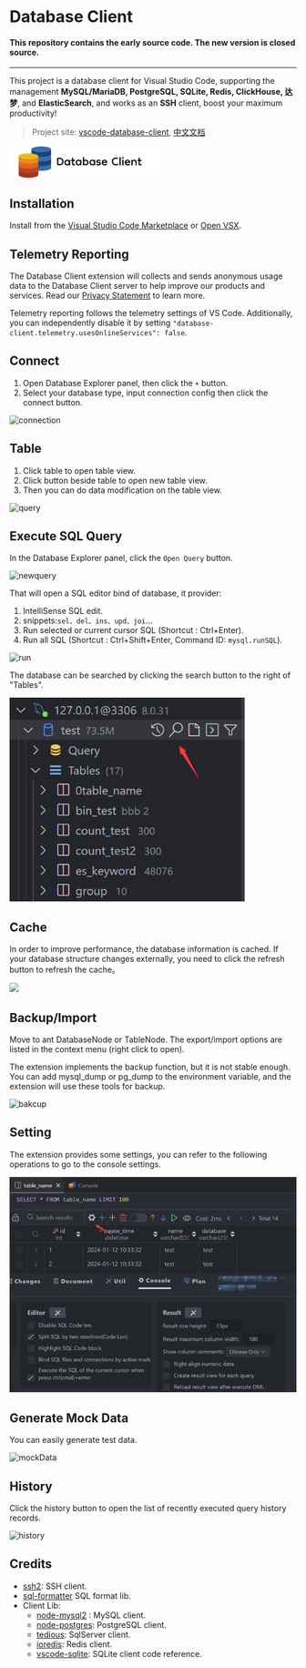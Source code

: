 
# Database Client

#### This repository contains the early source code. The new version is closed source.

---

This project is a database client for Visual Studio Code, supporting the management **MySQL/MariaDB, PostgreSQL, SQLite, Redis, ClickHouse, 达梦**, and **ElasticSearch**, and works as an **SSH** client, boost your maximum productivity!

> Project site: [vscode-database-client](https://github.com/cweijan/vscode-database-client), [中文文档](README_CN.md)

[![Logo](./public/logo_dark.png)](https://database-client.com)

## Installation

Install from the [Visual Studio Code Marketplace](https://marketplace.visualstudio.com/items?itemName=cweijan.vscode-mysql-client2) or [Open VSX](https://open-vsx.org/extension/cweijan/vscode-mysql-client2).

## Telemetry Reporting

The Database Client extension will collects and sends anonymous usage data to the Database Client server to help improve our products and services. Read our [Privacy Statement](https://database-client.com/#/privacyPolicy) to learn more.

Telemetry reporting follows the telemetry settings of VS Code. Additionally, you can independently disable it by setting `"database-client.telemetry.usesOnlineServices": false`.

## Connect

1. Open Database Explorer panel, then click the `+` button.
2. Select your database type, input connection config then click the connect button.

![connection](https://doc.database-client.com/images/connection.jpg)

## Table

1. Click table to open table view.
2. Click button beside table to open new table view.
3. Then you can do data modification on the table view.

![query](https://doc.database-client.com/images/view.png)

## Execute SQL Query

In the Database Explorer panel, click the `Open Query` button.

![newquery](https://doc.database-client.com/images/newquery.jpg)

That will open a SQL editor bind of database, it provider:

1. IntelliSense SQL edit.
2. snippets:`sel、del、ins、upd、joi`...
3. Run selected or current cursor SQL (Shortcut : Ctrl+Enter).
4. Run all SQL (Shortcut : Ctrl+Shift+Enter, Command ID: `mysql.runSQL`).

![run](https://doc.database-client.com/images/run.jpg)

The database can be searched by clicking the search button to the right of "Tables".

![1708594027208](image/README/1708594027208.png)

## Cache

In order to improve performance, the database information is cached. If your database structure changes externally, you need to click the refresh button to refresh the cache。

![](https://doc.database-client.com/image/connection/1638342622208.png)

## Backup/Import

Move to ant DatabaseNode or TableNode. The export/import options are listed in the context menu (right click to open).

The extension implements the backup function, but it is not stable enough. You can add mysql_dump or pg_dump to the environment variable, and the extension will use these tools for backup.

![bakcup](https://doc.database-client.com/images/Backup.jpg)

## Setting

The extension provides some settings, you can refer to the following operations to go to the console settings.

![1708593458624](image/README_CN/1708593458624.png)

## Generate Mock Data

You can easily generate test data.

![mockData](https://doc.database-client.com/image/minor/mockData.jpg)

## History

Click the history button to open the list of recently executed query history records.

![history](images/history.jpg)

## Credits

- [ssh2](https://github.com/mscdex/ssh2): SSH client.
- [sql-formatter](https://github.com/zeroturnaround/sql-formatter) SQL format lib.
- Client Lib:
  - [node-mysql2](https://github.com/sidorares/node-mysql2) : MySQL client.
  - [node-postgres](https://github.com/brianc/node-postgres): PostgreSQL client.
  - [tedious](https://github.com/tediousjs/tedious): SqlServer client.
  - [ioredis](https://github.com/luin/ioredis): Redis client.
  - [vscode-sqlite](https://github.com/AlexCovizzi/vscode-sqlite): SQLite client code reference.